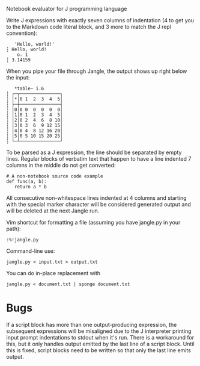 Notebook evaluator for J programming language

Write J expressions with exactly seven columns of indentation (4 to get you to
the Markdown code literal block, and 3 more to match the J repl convention):

       'Hello, world!'
    ┆ Hello, world!
        o. 1
    ┆ 3.14159

When you pipe your file through Jangle, the output shows up right below the
input:

       *table~ i.6
    ┆ ┌─┬───────────────┐
    ┆ │*│0 1  2  3  4  5│
    ┆ ├─┼───────────────┤
    ┆ │0│0 0  0  0  0  0│
    ┆ │1│0 1  2  3  4  5│
    ┆ │2│0 2  4  6  8 10│
    ┆ │3│0 3  6  9 12 15│
    ┆ │4│0 4  8 12 16 20│
    ┆ │5│0 5 10 15 20 25│
    ┆ └─┴───────────────┘

To be parsed as a J expression, the line should be separated by empty lines.
Regular blocks of verbatim text that happen to have a line indented 7 columns
in the middle do not get converted:

    # A non-notebook source code example
    def func(a, b):
       return a * b

All consecutive non-whitespace lines indented at 4 columns and starting with
the special marker character will be considered generated output and will be
deleted at the next Jangle run.

Vim shortcut for formatting a file (assuming you have jangle.py in your path):

    :%!jangle.py

Command-line use:

    jangle.py < input.txt > output.txt

You can do in-place replacement with

    jangle.py < document.txt | sponge document.txt

# Bugs

If a script block has more than one output-producing expression, the
subsequent expressions will be misaligned due to the J interpreter printing
input prompt indentations to stdout when it's run. There is a workaround for
this, but it only handles output emitted by the last line of a script block.
Until this is fixed, script blocks need to be written so that only the last
line emits output.
